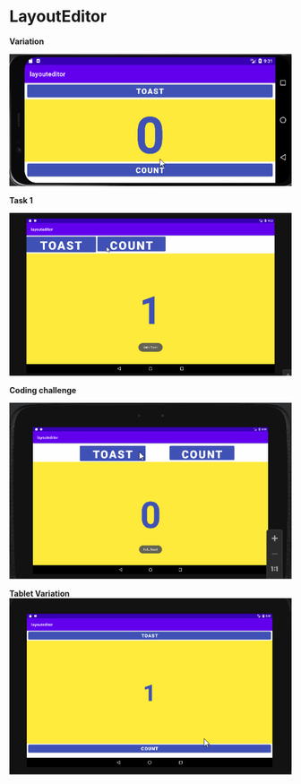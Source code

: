 # LayoutEditor

**Variation**

![Screenshot](layouteditorlandscape.gif)

**Task 1**

![Screenshot](task1layouteditor.gif)

**Coding challenge**

![Screenshot](task2layouteditorcodingchallange.gif)

**Tablet Variation**
![Screenshot](tabletvariation.gif)

